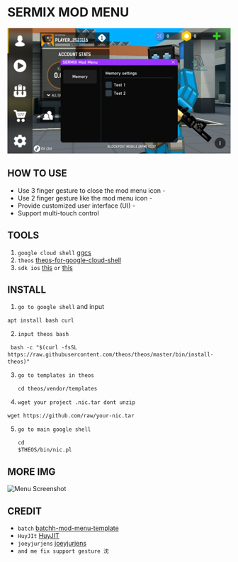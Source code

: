 # SERMIX MOD MENU

![Menu Screenshot](0C7147F4-5081-45BC-92DB-CD21689D303D.png)

## HOW TO USE
- Use 3 finger gesture to close the mod menu icon -
- Use 2 finger gesture like the mod menu icon -
- Provide customized user interface (UI) -
- Support multi-touch control

## TOOLS
1. `google cloud shell` [ggcs](https://shell.cloud.google.com/?pli=1&show=ide%2Cterminal)
2. `theos` [theos-for-google-cloud-shell](https://theos.dev/docs/installation-linux)
3. `sdk ios` [this](https://github.com/xybp888/iOS-SDKs) `or` [this](https://github.com/theos/sdks)

## INSTALL
1. `go to google shell` and input
```
apt install bash curl
```
2. `input theos bash`
```
 bash -c "$(curl -fsSL https://raw.githubusercontent.com/theos/theos/master/bin/install-theos)"
```
3. `go to templates in theos`
   ```
   cd theos/vendor/templates
   ```
4. `wget your project .nic.tar dont unzip`
```
wget https://github.com/raw/your-nic.tar
```
5. `go to main google shell`
   ```
   cd
   $THEOS/bin/nic.pl
   ```
   

## MORE IMG
![Menu Screenshot](path_to_your_image.png)

## CREDIT 
- `batch` [batchh-mod-menu-template](https://iosgods.com/topic/182814-theos-batchh-mod-menu-template-162-il2cpp-imgui/)
- `HuyJIt` [HuyJIT](https://github.com/34306/HuyJIT-ModMenu)
- `joeyjurjens` [joeyjurjens](https://github.com/joeyjurjens/iOS-Mod-Menu-Template-for-Theos)
- `and me fix support gesture 沈`


